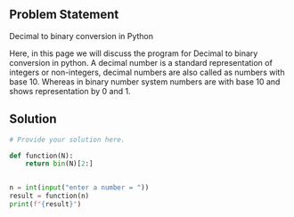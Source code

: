 ## Problem Statement 

Decimal to binary conversion in Python

Here, in this page we will discuss the program for Decimal to binary conversion in python. A decimal number is a standard representation of integers or non-integers, decimal numbers are also called as numbers with base 10. Whereas in binary number system numbers are with base 10 and shows representation by 0 and 1.

## Solution

```python
# Provide your solution here.

def function(N):
    return bin(N)[2:]


n = int(input("enter a number = "))
result = function(n)
print(f"{result}")
